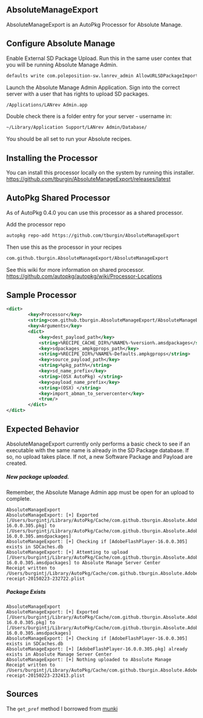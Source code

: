 ## AbsoluteManageExport

AbsoluteManageExport is an AutoPkg Processor for Absolute Manage.

## Configure Absolute Manage

Enable External SD Package Upload. Run this in the same user contex that you will be running Absolute Manage Admin.

```bash
defaults write com.poleposition-sw.lanrev_admin AllowURLSDPackageImport -bool true
```

Launch the Absolute Manage Admin Application. Sign into the correct server with a user that has rights to upload SD packages.

```bash
/Applications/LANrev Admin.app
```

Double check there is a folder entry for your server - username in:

```bash
~/Library/Application Support/LANrev Admin/Database/
```

You should be all set to run your Absolute recipes.

## Installing the Processor

You can install this processor locally on the system by running this installer.
https://github.com/tburgin/AbsoluteManageExport/releases/latest

## AutoPkg Shared Processor

As of AutoPkg 0.4.0 you can use this processor as a shared processor.

Add the processor repo 
```bash
autopkg repo-add https://github.com/tburgin/AbsoluteManageExport
```
Then use this as the processor in your recipes
```bash
com.github.tburgin.AbsoluteManageExport/AbsoluteManageExport
```

See this wiki for more information on shared processor.
https://github.com/autopkg/autopkg/wiki/Processor-Locations

## Sample Processor

```xml
<dict>
		<key>Processor</key>
		<string>com.github.tburgin.AbsoluteManageExport/AbsoluteManageExport</string>
		<key>Arguments</key>
		<dict>
			<key>dest_payload_path</key>
			<string>%RECIPE_CACHE_DIR%/%NAME%-%version%.amsdpackages</string>
			<key>sdpackages_ampkgprops_path</key>
			<string>%RECIPE_DIR%/%NAME%-Defaults.ampkgprops</string>
			<key>source_payload_path</key>
			<string>%pkg_path%</string>
			<key>sd_name_prefix</key>
			<string>(OSX AutoPkg) </string>
			<key>payload_name_prefix</key>
			<string>(OSX) </string>
			<key>import_abman_to_servercenter</key>
			<true/>
		</dict>
</dict>
```

## Expected Behavior

AbsoluteManageExport currently only performs a basic check to see if an executable with the same name is already in the SD Package database. If so, no upload takes place. If not, a new Software Package and Payload are created.

##### New package uploaded.
Remember, the Absolute Manage Admin app must be open for an upload to complete.
```
AbsoluteManageExport
AbsoluteManageExport: [+] Exported [/Users/burgintj/Library/AutoPkg/Cache/com.github.tburgin.Absolute.AdobeFlashPlayer/AdobeFlashPlayer-16.0.0.305.pkg] to [/Users/burgintj/Library/AutoPkg/Cache/com.github.tburgin.Absolute.AdobeFlashPlayer/AdobeFlashPlayer-16.0.0.305.amsdpackages]
AbsoluteManageExport: [+] Checking if [AdobeFlashPlayer-16.0.0.305] exists in SDCaches.db
AbsoluteManageExport: [+] Attemting to upload [/Users/burgintj/Library/AutoPkg/Cache/com.github.tburgin.Absolute.AdobeFlashPlayer/AdobeFlashPlayer-16.0.0.305.amsdpackages] to Absolute Manage Server Center
Receipt written to /Users/burgintj/Library/AutoPkg/Cache/com.github.tburgin.Absolute.AdobeFlashPlayer/receipts/AdobeFlashPlayer-receipt-20150223-232722.plist
```

##### Package Exists
```
AbsoluteManageExport
AbsoluteManageExport: [+] Exported [/Users/burgintj/Library/AutoPkg/Cache/com.github.tburgin.Absolute.AdobeFlashPlayer/AdobeFlashPlayer-16.0.0.305.pkg] to [/Users/burgintj/Library/AutoPkg/Cache/com.github.tburgin.Absolute.AdobeFlashPlayer/AdobeFlashPlayer-16.0.0.305.amsdpackages]
AbsoluteManageExport: [+] Checking if [AdobeFlashPlayer-16.0.0.305] exists in SDCaches.db
AbsoluteManageExport: [+] [AdobeFlashPlayer-16.0.0.305.pkg] already exists in Absolute Manage Server Center
AbsoluteManageExport: [+] Nothing uploaded to Absolute Manage
Receipt written to /Users/burgintj/Library/AutoPkg/Cache/com.github.tburgin.Absolute.AdobeFlashPlayer/receipts/AdobeFlashPlayer-receipt-20150223-232413.plist
```

## Sources

The `get_pref` method I borrowed from [munki](https://github.com/munki/munki)

